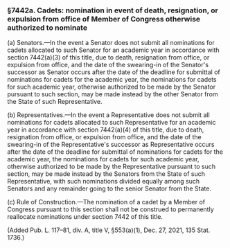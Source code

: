 ### §7442a. Cadets: nomination in event of death, resignation, or expulsion from office of Member of Congress otherwise authorized to nominate ###

(a) Senators.—In the event a Senator does not submit all nominations for cadets allocated to such Senator for an academic year in accordance with section 7442(a)(3) of this title, due to death, resignation from office, or expulsion from office, and the date of the swearing-in of the Senator's successor as Senator occurs after the date of the deadline for submittal of nominations for cadets for the academic year, the nominations for cadets for such academic year, otherwise authorized to be made by the Senator pursuant to such section, may be made instead by the other Senator from the State of such Representative.

(b) Representatives.—In the event a Representative does not submit all nominations for cadets allocated to such Representative for an academic year in accordance with section 7442(a)(4) of this title, due to death, resignation from office, or expulsion from office, and the date of the swearing-in of the Representative's successor as Representative occurs after the date of the deadline for submittal of nominations for cadets for the academic year, the nominations for cadets for such academic year, otherwise authorized to be made by the Representative pursuant to such section, may be made instead by the Senators from the State of such Representative, with such nominations divided equally among such Senators and any remainder going to the senior Senator from the State.

(c) Rule of Construction.—The nomination of a cadet by a Member of Congress pursuant to this section shall not be construed to permanently reallocate nominations under section 7442 of this title.

(Added Pub. L. 117–81, div. A, title V, §553(a)(1), Dec. 27, 2021, 135 Stat. 1736.)